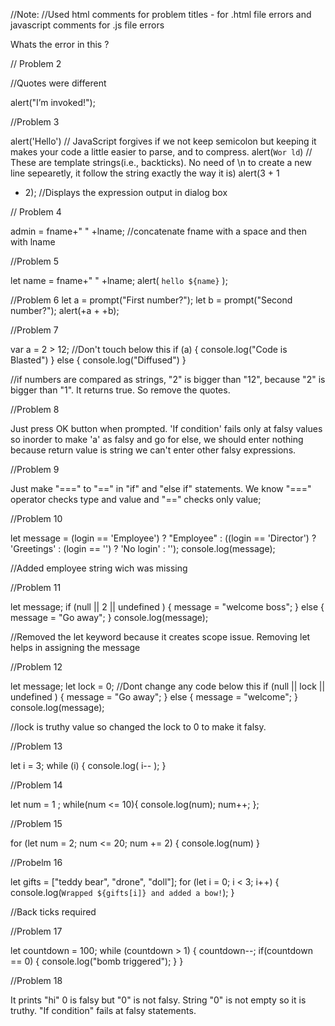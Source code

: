 //Note:
//Used html comments for problem titles - for .html file errors and javascript comments for .js file errors



<!-- Problem 1 -->


<!DOCTYPE html>
<html>
<body>
 <script>
 alert( "I’m JavaScript!");
 </script>
 Whats the error in this ?
 <!-- Ans. Quotes  -->
</body>
</html>



// Problem 2 

//Quotes were different

alert("I’m invoked!");





//Problem 3


alert('Hello')  // JavaScript forgives if we not keep semicolon but keeping it makes your code a little easier to parse, and to compress.
alert(`Wor
 ld`) 		// These are template strings(i.e., backticks). No need of \n to create a new line sepearetly, it follow the string exactly the way it is)
 alert(3 +
1
+ 2); 		//Displays the expression output in dialog box




// Problem 4 

admin = fname+" " +lname;  //concatenate fname with a space and then with lname



//Problem 5

let name = fname+" " +lname;
alert( `hello ${name}` );



//Problem 6
let a = prompt("First number?");
let b = prompt("Second number?");
alert(+a + +b);



//Problem 7

var a = 2 > 12;
//Don't touch below this
if (a) {
  console.log("Code is Blasted")
}
else
{
  console.log("Diffused") 
}

//if numbers are compared as strings, "2" is bigger than "12", because "2" is bigger than "1". It returns true. So remove the quotes.





//Problem 8


Just press OK button when prompted. 'If condition' fails only at falsy values so inorder to make
'a' as falsy and go for else, we should enter nothing because return value is string we can't enter other falsy expressions.




//Problem 9

Just make "===" to "==" in "if" and "else if" statements. We know "===" operator checks type and value and "==" checks only value;



//Problem 10

let message = (login == 'Employee') ? "Employee" :
  ((login == 'Director') ? 'Greetings' :
  (login == '') ? 'No login' :
  '');
console.log(message);

//Added employee string wich was missing



//Problem 11


let message;
if (null || 2 || undefined )
{
 message = "welcome boss";
}
else
{
 message = "Go away";
}
  console.log(message);

//Removed the let keyword because it creates scope issue. Removing let helps in assigning the message




//Problem 12


let message;
let lock = 0;
//Dont change any code below this 
if (null || lock || undefined )
{
  message = "Go away";
}
else
{
 message = "welcome";
}
  console.log(message);

//lock is truthy value so changed the lock to 0 to make it falsy.



//Problem 13


let i = 3;
while (i) {
  console.log( i-- );
}



//Problem 14



let num = 1 ;
while(num <= 10){
  console.log(num);
  num++;
};


//Problem 15

for (let num = 2; num <= 20; num += 2) {
  console.log(num)
}


//Probelm 16

let gifts = ["teddy bear", "drone", "doll"];
for (let i = 0; i < 3; i++) {
  console.log(`Wrapped ${gifts[i]} and added a bow!`);
}

//Back ticks required




//Problem 17


let countdown = 100;
while (countdown > 1) {
  countdown--;
  if(countdown == 0)
  {
   console.log("bomb triggered");
  }
}




//Problem 18

It prints "hi"
0 is falsy but "0" is not falsy. String "0" is not empty so it is truthy. "If condition" fails at falsy statements.







